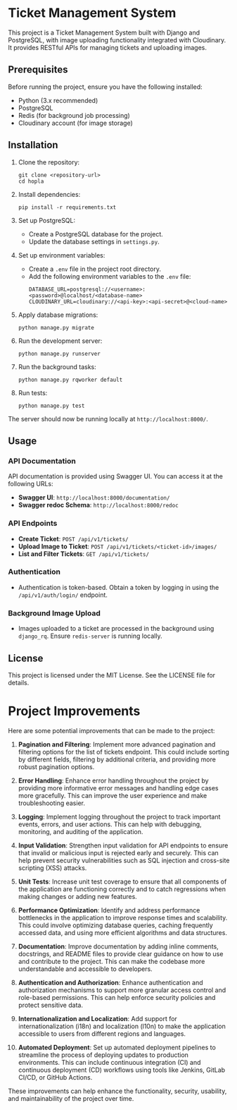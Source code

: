 # Ticket Management System

This project is a Ticket Management System built with Django and PostgreSQL, with image uploading functionality integrated with Cloudinary. It provides RESTful APIs for managing tickets and uploading images.

## Prerequisites

Before running the project, ensure you have the following installed:

- Python (3.x recommended)
- PostgreSQL
- Redis (for background job processing)
- Cloudinary account (for image storage)

## Installation

1. Clone the repository:
    ```
    git clone <repository-url>
    cd hopla
    ```

2. Install dependencies:
    ```
    pip install -r requirements.txt
    ```

3. Set up PostgreSQL:

   - Create a PostgreSQL database for the project.
   - Update the database settings in `settings.py`.

4. Set up environment variables:

   - Create a `.env` file in the project root directory.
   - Add the following environment variables to the `.env` file:
     ```
     DATABASE_URL=postgresql://<username>:<password>@localhost/<database-name>
     CLOUDINARY_URL=cloudinary://<api-key>:<api-secret>@<cloud-name>
     ```

5. Apply database migrations:
    ```
    python manage.py migrate
    ```


6. Run the development server:
    ```
    python manage.py runserver
    ```

7. Run the background tasks:
    ```
    python manage.py rqworker default
    ```

8. Run tests:
    ```
    python manage.py test
    ```

The server should now be running locally at `http://localhost:8000/`.

## Usage

### API Documentation

API documentation is provided using Swagger UI. You can access it at the following URLs:

- **Swagger UI**: `http://localhost:8000/documentation/`
- **Swagger redoc Schema**: `http://localhost:8000/redoc`

### API Endpoints

- **Create Ticket**: `POST /api/v1/tickets/`
- **Upload Image to Ticket**: `POST /api/v1/tickets/<ticket-id>/images/`
- **List and Filter Tickets**: `GET /api/v1/tickets/`

### Authentication

- Authentication is token-based. Obtain a token by logging in using the `/api/v1/auth/login/` endpoint.

### Background Image Upload

- Images uploaded to a ticket are processed in the background using `django_rq`. Ensure `redis-server` is running locally.


## License

This project is licensed under the MIT License. See the LICENSE file for details.

# Project Improvements

Here are some potential improvements that can be made to the project:

1. **Pagination and Filtering**: Implement more advanced pagination and filtering options for the list of tickets endpoint. This could include sorting by different fields, filtering by additional criteria, and providing more robust pagination options.

2. **Error Handling**: Enhance error handling throughout the project by providing more informative error messages and handling edge cases more gracefully. This can improve the user experience and make troubleshooting easier.

3. **Logging**: Implement logging throughout the project to track important events, errors, and user actions. This can help with debugging, monitoring, and auditing of the application.

4. **Input Validation**: Strengthen input validation for API endpoints to ensure that invalid or malicious input is rejected early and securely. This can help prevent security vulnerabilities such as SQL injection and cross-site scripting (XSS) attacks.

5. **Unit Tests**: Increase unit test coverage to ensure that all components of the application are functioning correctly and to catch regressions when making changes or adding new features.

6. **Performance Optimization**: Identify and address performance bottlenecks in the application to improve response times and scalability. This could involve optimizing database queries, caching frequently accessed data, and using more efficient algorithms and data structures.

7. **Documentation**: Improve documentation by adding inline comments, docstrings, and README files to provide clear guidance on how to use and contribute to the project. This can make the codebase more understandable and accessible to developers.

8. **Authentication and Authorization**: Enhance authentication and authorization mechanisms to support more granular access control and role-based permissions. This can help enforce security policies and protect sensitive data.

9. **Internationalization and Localization**: Add support for internationalization (i18n) and localization (l10n) to make the application accessible to users from different regions and languages.

10. **Automated Deployment**: Set up automated deployment pipelines to streamline the process of deploying updates to production environments. This can include continuous integration (CI) and continuous deployment (CD) workflows using tools like Jenkins, GitLab CI/CD, or GitHub Actions.

These improvements can help enhance the functionality, security, usability, and maintainability of the project over time.








